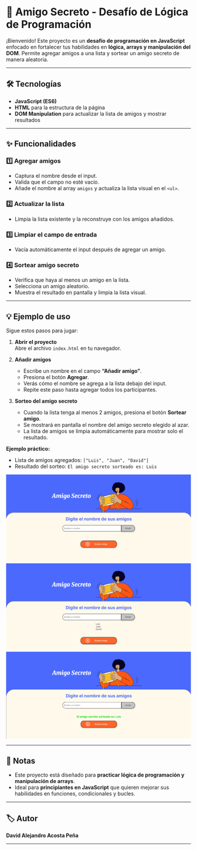 # 🎁 Amigo Secreto - Desafío de Lógica de Programación

¡Bienvenido! Este proyecto es un **desafío de programación en JavaScript** enfocado en fortalecer tus habilidades en **lógica, arrays y manipulación del DOM**. Permite agregar amigos a una lista y sortear un amigo secreto de manera aleatoria.

---

## 🛠 Tecnologías

- **JavaScript (ES6)**
- **HTML** para la estructura de la página
- **DOM Manipulation** para actualizar la lista de amigos y mostrar resultados

---

## ✨ Funcionalidades

### 1️⃣ Agregar amigos
- Captura el nombre desde el input.
- Valida que el campo no esté vacío.
- Añade el nombre al array `amigos` y actualiza la lista visual en el `<ul>`.

### 2️⃣ Actualizar la lista
- Limpia la lista existente y la reconstruye con los amigos añadidos.

### 3️⃣ Limpiar el campo de entrada
- Vacía automáticamente el input después de agregar un amigo.

### 4️⃣ Sortear amigo secreto
- Verifica que haya al menos un amigo en la lista.
- Selecciona un amigo aleatorio.
- Muestra el resultado en pantalla y limpia la lista visual.

---

## 💡 Ejemplo de uso

Sigue estos pasos para jugar:

1. **Abrir el proyecto**  
   Abre el archivo `index.html` en tu navegador.

2. **Añadir amigos**  
   - Escribe un nombre en el campo **“Añadir amigo”**.  
   - Presiona el botón **Agregar**.  
   - Verás cómo el nombre se agrega a la lista debajo del input.  
   - Repite este paso hasta agregar todos los participantes.

3. **Sorteo del amigo secreto**  
   - Cuando la lista tenga al menos 2 amigos, presiona el botón **Sortear amigo**.  
   - Se mostrará en pantalla el nombre del amigo secreto elegido al azar.  
   - La lista de amigos se limpia automáticamente para mostrar solo el resultado.

**Ejemplo práctico:**

- Lista de amigos agregados: `["Luis", "Juan", "David"]`  
- Resultado del sorteo: `El amigo secreto sorteado es: Luis`

![Pagina inicial](ImgReadmi/pantallaInicial.png)
![Listado de amigos](ImgReadmi/listaAmigos.png)
![Amigo sorteado](ImgReadmi/amigoSorteado.png)



---



## 📌 Notas

- Este proyecto está diseñado para **practicar lógica de programación y manipulación de arrays**.
- Ideal para **principiantes en JavaScript** que quieren mejorar sus habilidades en funciones, condicionales y bucles.

---

## 🏷 Autor

**David Alejandro Acosta Peña**

---

